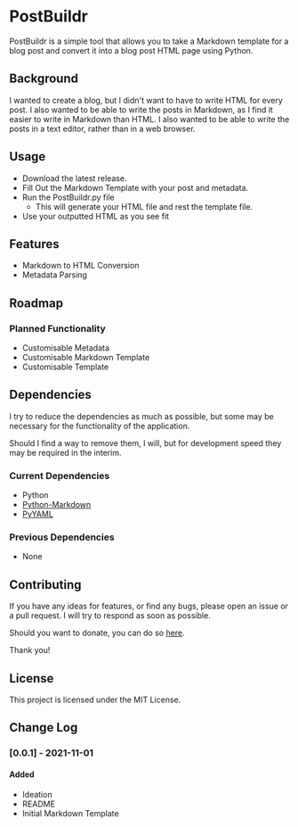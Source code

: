 # PostBuildr
PostBuildr is a simple tool that allows you to take a Markdown template for a blog post and convert it into a blog post HTML page using Python.

## Background

I wanted to create a blog, but I didn't want to have to write HTML for every post. I also wanted to be able to write the posts in Markdown, as I find it easier to write in Markdown than HTML. I also wanted to be able to write the posts in a text editor, rather than in a web browser.

## Usage
- Download the latest release.
- Fill Out the Markdown Template with your post and metadata.
- Run the PostBuildr.py file
    - This will generate your HTML file and rest the template file.
- Use your outputted HTML as you see fit

## Features
- Markdown to HTML Conversion
- Metadata Parsing

## Roadmap

### Planned Functionality
- Customisable Metadata
- Customisable Markdown Template
- Customisable Template

## Dependencies
I try to reduce the dependencies as much as possible, but some may be necessary for the functionality of the application.

Should I find a way to remove them, I will, but for development speed they may be required in the interim.

### Current Dependencies

- Python
- [Python-Markdown](https://python-markdown.github.io/)
- [PyYAML](https://pyyaml.org/)

### Previous Dependencies
- None

## Contributing
If you have any ideas for features, or find any bugs, please open an issue or a pull request. I will try to respond as soon as possible.

Should you want to donate, you can do so [here](https://www.buymeacoffee.com/caddickbrown).

Thank you!

## License
This project is licensed under the MIT License.

## Change Log

### [0.0.1] - 2021-11-01

#### Added

- Ideation
- README
- Initial Markdown Template